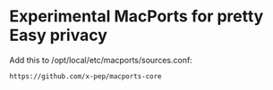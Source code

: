 # Experimental MacPorts for pretty Easy privacy

Add this to /opt/local/etc/macports/sources.conf:

    https://github.com/x-pep/macports-core


